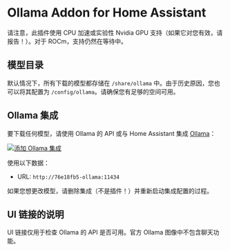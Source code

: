 # Ollama Addon for Home Assistant

请注意，此插件使用 CPU 加速或实验性 Nvidia GPU 支持（如果它对您有效，请报告！）。对于 ROCm，支持仍然在等待中。

## 模型目录

默认情况下，所有下载的模型都存储在 `/share/ollama` 中。由于历史原因，您也可以将其配置为 `/config/ollama`。请确保您有足够的空间可用。

## Ollama 集成

要下载任何模型，请使用 Ollama 的 API 或与 Home Assistant 集成 [Ollama](https://www.home-assistant.io/integrations/ollama/)：

[![添加 Ollama 集成](https://my.home-assistant.io/badges/brand.svg)](https://my.home-assistant.io/redirect/config_flow_start/?domain=ollama)

使用以下数据：

- URL: `http://76e18fb5-ollama:11434`

如果您想更改模型，请删除集成（不是插件！）并重新启动集成配置的过程。

## UI 链接的说明

UI 链接仅用于检查 Ollama 的 API 是否可用。官方 Ollama 图像中不包含聊天功能。